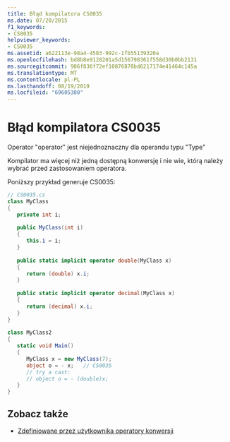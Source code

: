 ```yaml
---
title: Błąd kompilatora CS0035
ms.date: 07/20/2015
f1_keywords:
- CS0035
helpviewer_keywords:
- CS0035
ms.assetid: a622113e-98a4-4583-992c-1fb55139320a
ms.openlocfilehash: bd8b8e9128201a5d156798361f558d30b0bb2131
ms.sourcegitcommit: 986f836f72ef10876878bd6217174e41464c145a
ms.translationtype: MT
ms.contentlocale: pl-PL
ms.lasthandoff: 08/19/2019
ms.locfileid: "69605380"
---
```

# <a name="compiler-error-cs0035"></a>Błąd kompilatora CS0035
Operator "operator" jest niejednoznaczny dla operandu typu "Type"  
  
Kompilator ma więcej niż jedną dostępną konwersję i nie wie, którą należy wybrać przed zastosowaniem operatora.
  
Poniższy przykład generuje CS0035:  
  
```csharp  
// CS0035.cs  
class MyClass  
{  
   private int i;  
  
   public MyClass(int i)  
   {  
      this.i = i;  
   }  
  
   public static implicit operator double(MyClass x)  
   {  
      return (double) x.i;  
   }  
  
   public static implicit operator decimal(MyClass x)  
   {  
      return (decimal) x.i;  
   }  
}  
  
class MyClass2  
{  
   static void Main()  
   {  
      MyClass x = new MyClass(7);  
      object o = - x;   // CS0035  
      // try a cast:  
      // object o = - (double)x;  
   }  
}  
```

## <a name="see-also"></a>Zobacz także

- [Zdefiniowane przez użytkownika operatory konwersji](../language-reference/operators/user-defined-conversion-operators.md)
